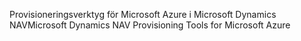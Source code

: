 <span data-ttu-id="15006-101">Provisioneringsverktyg för Microsoft Azure i Microsoft Dynamics NAV</span><span class="sxs-lookup"><span data-stu-id="15006-101">Microsoft Dynamics NAV Provisioning Tools for Microsoft Azure</span></span>